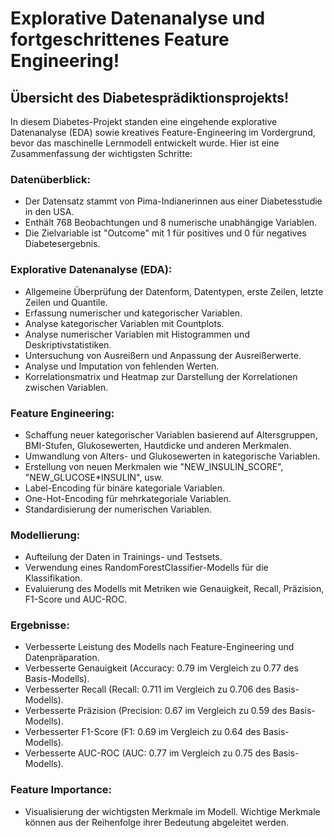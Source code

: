 # **Explorative Datenanalyse und fortgeschrittenes Feature Engineering!** 
## **Übersicht des Diabetesprädiktionsprojekts!**


In diesem Diabetes-Projekt standen eine eingehende explorative Datenanalyse (EDA) sowie kreatives Feature-Engineering im Vordergrund, bevor das maschinelle Lernmodell entwickelt wurde. Hier ist eine Zusammenfassung der wichtigsten Schritte:

### Datenüberblick:
- Der Datensatz stammt von Pima-Indianerinnen aus einer Diabetesstudie in den USA.
- Enthält 768 Beobachtungen und 8 numerische unabhängige Variablen.
- Die Zielvariable ist "Outcome" mit 1 für positives und 0 für negatives Diabetesergebnis.
  
### Explorative Datenanalyse (EDA):
- Allgemeine Überprüfung der Datenform, Datentypen, erste Zeilen, letzte Zeilen und Quantile.
- Erfassung numerischer und kategorischer Variablen.
- Analyse kategorischer Variablen mit Countplots.
- Analyse numerischer Variablen mit Histogrammen und Deskriptivstatistiken.
- Untersuchung von Ausreißern und Anpassung der Ausreißerwerte.
- Analyse und Imputation von fehlenden Werten.
- Korrelationsmatrix und Heatmap zur Darstellung der Korrelationen zwischen Variablen.
  
### Feature Engineering:
- Schaffung neuer kategorischer Variablen basierend auf Altersgruppen, BMI-Stufen, Glukosewerten, Hautdicke und anderen Merkmalen.
- Umwandlung von Alters- und Glukosewerten in kategorische Variablen.
- Erstellung von neuen Merkmalen wie "NEW_INSULIN_SCORE", "NEW_GLUCOSE*INSULIN", usw.
- Label-Encoding für binäre kategoriale Variablen.
- One-Hot-Encoding für mehrkategoriale Variablen.
- Standardisierung der numerischen Variablen.
  
### Modellierung:
- Aufteilung der Daten in Trainings- und Testsets.
- Verwendung eines RandomForestClassifier-Modells für die Klassifikation.
- Evaluierung des Modells mit Metriken wie Genauigkeit, Recall, Präzision, F1-Score und AUC-ROC.
  
### Ergebnisse:
- Verbesserte Leistung des Modells nach Feature-Engineering und Datenpräparation.
- Verbesserte Genauigkeit (Accuracy: 0.79 im Vergleich zu 0.77 des Basis-Modells).
- Verbesserter Recall (Recall: 0.711 im Vergleich zu 0.706 des Basis-Modells).
- Verbesserte Präzision (Precision: 0.67 im Vergleich zu 0.59 des Basis-Modells).
- Verbesserter F1-Score (F1: 0.69 im Vergleich zu 0.64 des Basis-Modells).
- Verbesserte AUC-ROC (AUC: 0.77 im Vergleich zu 0.75 des Basis-Modells).
  
### Feature Importance:
- Visualisierung der wichtigsten Merkmale im Modell. Wichtige Merkmale können aus der Reihenfolge ihrer Bedeutung abgeleitet werden.

